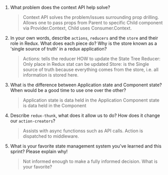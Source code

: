 1. What problem does the context API help solve?

    > Context API solves the problem/issues surrounding prop drilling. Allows one to pass props from Parent to specific Child component via Provider.Context, Child uses Consumer.Context.

1. In your own words, describe `actions`, `reducers` and the `store` and their role in Redux. What does each piece do? Why is the store known as a 'single source of truth' in a redux application?

    >Actions: tells the reducer HOW to update the State Tree
    >Reducer: Only place in Redux stat can be updated
    >Store: is the Single source of truth because everything comes from the store, i.e. all information is stored here.

1. What is the difference between Application state and Component state? When would be a good time to use one over the other?

    >Application state is data held in the Application
    >Component state is data held in the Component

1. Describe `redux-thunk`, what does it allow us to do? How does it change our `action-creators`?

    >Assists with async functionss such as API calls. Action is dispatched to middleware.

1. What is your favorite state management system you've learned and this sprint? Please explain why!

    >Not informed enough to make a fully informed decision. What is your favorite?
